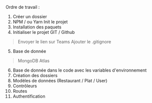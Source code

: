 Ordre de travail :

1. Créer un dossier
2. NPM / ou Yarn Init le projet
3. Installation des paquets
4. Initialiser le projet GIT / Github 
> Envoyer le lien sur Teams 
> Ajouter le .gitignore
5. Base de donnée 
> MongoDB Atlas
6. Base de donnée dans le code avec les variables d'environnement
7. Création des dossiers
8. Modèles de données (Restaurant / Plat / User)
9. Contrôleurs
10. Routes
11. Authentification